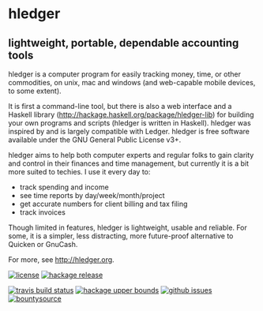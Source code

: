 #  hledger

## lightweight, portable, dependable accounting tools

hledger is a computer program for easily tracking money, time, or other commodities,
on unix, mac and windows (and web-capable mobile devices, to some extent).

It is first a command-line tool, but there is also a web interface
and a Haskell library (http://hackage.haskell.org/package/hledger-lib) for
building your own programs and scripts (hledger is written in Haskell).
hledger was inspired by and is largely compatible with Ledger.
hledger is free software available under the GNU General Public License v3+.

hledger aims to help both computer experts and regular folks
to gain clarity and control in their finances and time management,
but currently it is a bit more suited to techies.
I use it every day to:

-   track spending and income
-   see time reports by day/week/month/project
-   get accurate numbers for client billing and tax filing
-   track invoices

Though limited in features, hledger is lightweight, usable and reliable.
For some, it is a simpler, less distracting, more future-proof alternative to Quicken or GnuCash.

For more, see http://hledger.org.

[![license](https://img.shields.io/badge/license-GPLv3+-blue.svg)](http://www.gnu.org/licenses/gpl.html)
[![hackage release](https://img.shields.io/hackage/v/hledger.svg?label=current+release)](http://hackage.haskell.org/package/hledger)
<!-- [![github release](https://img.shields.io/github/release/simonmichael/hledger.svg?label=github+release)](https://github.com/simonmichael/hledger/releases) -->
<!-- [![github latest release downloads](https://img.shields.io/github/downloads/simonmichael/hledger/latest/total.svg?label=github+downloads)](https://github.com/simonmichael/hledger/releases) -->
<!-- [![gratipay](https://img.shields.io/gratipay/hledger.svg)]() -->

[![travis build status](https://img.shields.io/travis/simonmichael/hledger.svg)](https://travis-ci.org/simonmichael/hledger)
[![hackage upper bounds](https://img.shields.io/hackage-deps/v/hledger.svg?label=hackage+bounds)](http://packdeps.haskellers.com/feed?needle=hledger)
[![github issues](https://img.shields.io/github/issues/simonmichael/hledger.svg)](http://bugs.hledger.org)
[![bountysource](https://api.bountysource.com/badge/team?team_id=75979&style=bounties_received)](https://github.com/simonmichael/hledger/issues?q=label:bounty)

